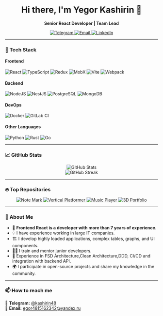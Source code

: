 <h1 align="center">Hi there, I'm Yegor Kashirin 👋</h1>

<p align="center">
  <b>Senior React Developer | Team Lead</b>
</p>

<p align="center">
  <a href="https://t.me/kashirin48">
    <img src="https://img.shields.io/badge/Telegram-@kashirin48-blue?logo=telegram&style=flat" alt="Telegram">
  </a>
  <a href="mailto:egor4815162342@yandex.ru">
    <img src="https://img.shields.io/badge/Email-egor4815162342%40yandex.ru-D14836?logo=gmail&style=flat" alt="Email">
  </a>
  <a href="https://www.linkedin.com/in/yegor-kashirin/">
    <img src="https://img.shields.io/badge/LinkedIn-Yegor%20Kashirin-0077B5?logo=linkedin&logoColor=white&style=flat" alt="LinkedIn">
  </a>
</p>

---

### 🚀 **Tech Stack**
#### **Frontend**
![React](https://img.shields.io/badge/React-20232A?style=flat&logo=react&logoColor=61DAFB)
![TypeScript](https://img.shields.io/badge/TypeScript-007ACC?style=flat&logo=typescript&logoColor=white)
![Redux](https://img.shields.io/badge/Redux-764ABC?style=flat&logo=redux&logoColor=white)
![MobX](https://img.shields.io/badge/MobX-FF9955?style=flat&logo=mobx&logoColor=white)
![Vite](https://img.shields.io/badge/Vite-646CFF?style=flat&logo=vite&logoColor=white)
![Webpack](https://img.shields.io/badge/Webpack-8DD6F9?style=flat&logo=webpack&logoColor=white)

#### **Backend**
![NodeJS](https://img.shields.io/badge/Node.js-43853D?style=flat&logo=node.js&logoColor=white)
![NestJS](https://img.shields.io/badge/NestJS-E0234E?style=flat&logo=nestjs&logoColor=white)
![PostgreSQL](https://img.shields.io/badge/PostgreSQL-336791?style=flat&logo=postgresql&logoColor=white)
![MongoDB](https://img.shields.io/badge/MongoDB-4EA94B?style=flat&logo=mongodb&logoColor=white)

#### **DevOps**
![Docker](https://img.shields.io/badge/Docker-2496ED?style=flat&logo=docker&logoColor=white)
![GitLab CI](https://img.shields.io/badge/GitLab_CI-FC6D26?style=flat&logo=gitlab&logoColor=white)

#### **Other Languages**
![Python](https://img.shields.io/badge/Python-3776AB?style=flat&logo=python&logoColor=white)
![Rust](https://img.shields.io/badge/Rust-000000?style=flat&logo=rust&logoColor=white)
![Go](https://img.shields.io/badge/Go-00ADD8?style=flat&logo=go&logoColor=white)

---

### 📈 **GitHub Stats**
<p align="center">
  <img src="https://github-readme-stats.vercel.app/api?username=Kashirin-Yegor&show_icons=true&theme=default&count_private=true" alt="GitHub Stats">
  <br>
  <img src="https://github-readme-stats.vercel.app/api/top-langs/?username=Kashirin-Yegor&layout=compact&theme=default" alt="GitHub Streak">
</p>

---

### 🔥 **Top Repositories**
<p align="center">
  <a href="https://github.com/Kashirin-Yegor/note-mark">
    <img src="https://github-readme-stats.vercel.app/api/pin/?username=Kashirin-Yegor&repo=note-mark&theme=default" alt="Note Mark">
  </a>
  <a href="https://github.com/Kashirin-Yegor/vertical-platformer">
    <img src="https://github-readme-stats.vercel.app/api/pin/?username=Kashirin-Yegor&repo=vertical-platformer&theme=default" alt="Vertical Platformer">
  </a>
  <a href="https://github.com/Kashirin-Yegor/music-player-front">
    <img src="https://github-readme-stats.vercel.app/api/pin/?username=Kashirin-Yegor&repo=music-player-front&theme=default" alt="Music Player">
  </a>
  <a href="https://github.com/Kashirin-Yegor/3d_portfolio">
    <img src="https://github-readme-stats.vercel.app/api/pin/?username=Kashirin-Yegor&repo=3d_portfolio&theme=default" alt="3D Portfolio">
  </a>
</p>

---

### 📌 **About Me**
- 🔭 **Frontend React is a developer with more than 7 years of experience.**  
- 💡 I have experience working in large IT companies.  
- 🏗  I develop highly loaded applications, complex tables, graphs, and UI components.  
- 👨‍🏫 I train and mentor junior developers.  
- 🎯 Experience in FSD Architecture,Clean Architecture,DDD, CI/CD and integration with backend API.  
- 🌍 I participate in open-source projects and share my knowledge in the community.

---

### 📫 **How to reach me**
📩 **Telegram:** [@kashirin48](https://t.me/kashirin48)  
📧 **Email:** egor4815162342@yandex.ru  
